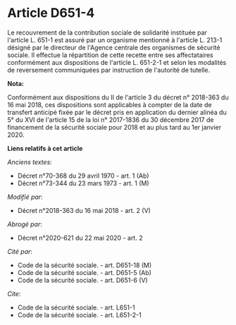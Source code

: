 # Article D651-4

Le recouvrement de la contribution sociale de solidarité instituée par l'article L. 651-1 est assuré par un organisme
mentionné à l'article L. 213-1 désigné par le directeur de l'Agence centrale des organismes de sécurité sociale. Il effectue
la répartition de cette recette entre ses affectataires conformément aux dispositions de l'article L. 651-2-1 et selon les
modalités de reversement communiquées par instruction de l'autorité de tutelle.

**Nota:**

Conformément aux dispositions du II de l'article 3 du décret n° 2018-363 du 16 mai 2018, ces dispositions sont applicables à
compter de la date de transfert anticipé fixée par le décret pris en application du dernier alinéa du 5° du XVI de l'article
15 de la loi n° 2017-1836 du 30 décembre 2017 de financement de la sécurité sociale pour 2018 et au plus tard au 1er janvier
2020.

**Liens relatifs à cet article**

_Anciens textes_:

  - Décret n°70-368 du 29 avril 1970 - art. 1 (Ab)
  - Décret n°73-344 du 23 mars 1973 - art. 1 (M)

_Modifié par_:

  - Décret n°2018-363 du 16 mai 2018 - art. 2 (V)

_Abrogé par_:

  - Décret n°2020-621 du 22 mai 2020 - art. 2

_Cité par_:

  - Code de la sécurité sociale. - art. D651-18 (M)
  - Code de la sécurité sociale. - art. D651-5 (Ab)
  - Code de la sécurité sociale. - art. D651-6 (V)

_Cite_:

  - Code de la sécurité sociale. - art. L651-1
  - Code de la sécurité sociale. - art. L651-2-1
